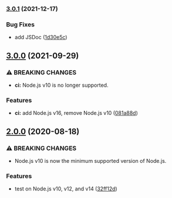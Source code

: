 ### [3.0.1](https://github.com/KenanY/sig-floor/compare/3.0.0...3.0.1) (2021-12-17)


### Bug Fixes

* add JSDoc ([1d30e5c](https://github.com/KenanY/sig-floor/commit/1d30e5c71152e62359f5e559f5c098d2f7651cbe))

## [3.0.0](https://github.com/KenanY/sig-floor/compare/2.0.0...3.0.0) (2021-09-29)


### ⚠ BREAKING CHANGES

* **ci:** Node.js v10 is no longer supported.

### Features

* **ci:** add Node.js v16, remove Node.js v10 ([081a88d](https://github.com/KenanY/sig-floor/commit/081a88d720f3e9f5b6993fe5827ddf6cfc0fd54e))

## [2.0.0](https://github.com/KenanY/sig-floor/compare/1.0.1...2.0.0) (2020-08-18)


### ⚠ BREAKING CHANGES

* Node.js v10 is now the minimum supported version of
Node.js.

### Features

* test on Node.js v10, v12, and v14 ([32ff12d](https://github.com/KenanY/sig-floor/commit/32ff12de4507f0f424d174de8f70581b463a5680))
